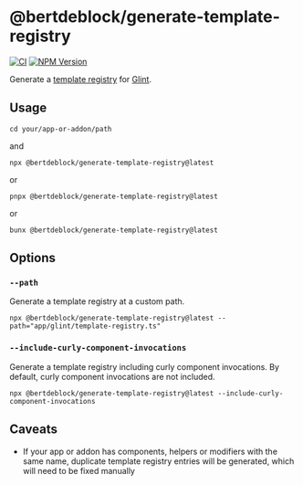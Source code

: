 # @bertdeblock/generate-template-registry

[![CI](https://github.com/bertdeblock/generate-template-registry/workflows/CI/badge.svg)](https://github.com/bertdeblock/generate-template-registry/actions?query=workflow%3ACI)
[![NPM Version](https://badge.fury.io/js/%40bertdeblock%2Fgenerate-template-registry.svg)](https://badge.fury.io/js/%40bertdeblock%2Fgenerate-template-registry)

Generate a [template registry](https://typed-ember.gitbook.io/glint/environments/ember/template-registry) for [Glint](https://github.com/typed-ember/glint).

## Usage

```shell
cd your/app-or-addon/path
```

and

```shell
npx @bertdeblock/generate-template-registry@latest
```

or

```shell
pnpx @bertdeblock/generate-template-registry@latest
```

or

```shell
bunx @bertdeblock/generate-template-registry@latest
```

## Options

### `--path`

Generate a template registry at a custom path.

```shell
npx @bertdeblock/generate-template-registry@latest --path="app/glint/template-registry.ts"
```

### `--include-curly-component-invocations`

Generate a template registry including curly component invocations. By default, curly component invocations are not included.

```shell
npx @bertdeblock/generate-template-registry@latest --include-curly-component-invocations
```

## Caveats

- If your app or addon has components, helpers or modifiers with the same name, duplicate template registry entries will be generated, which will need to be fixed manually
